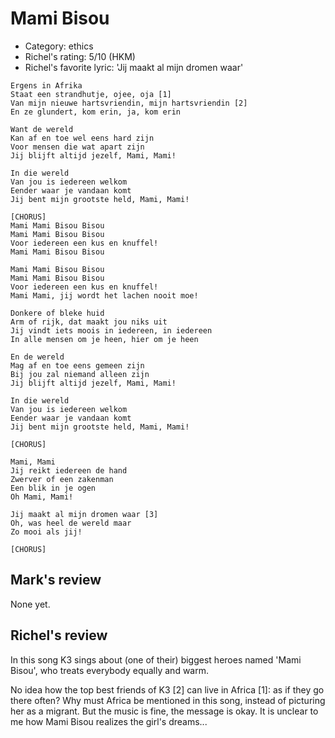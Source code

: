 # Mami Bisou

 * Category: ethics
 * Richel's rating: 5/10 (HKM)
 * Richel's  favorite lyric: 'Jij maakt al mijn dromen waar'

```
Ergens in Afrika
Staat een strandhutje, ojee, oja [1]
Van mijn nieuwe hartsvriendin, mijn hartsvriendin [2]
En ze glundert, kom erin, ja, kom erin

Want de wereld
Kan af en toe wel eens hard zijn
Voor mensen die wat apart zijn
Jij blijft altijd jezelf, Mami, Mami!

In die wereld 
Van jou is iedereen welkom
Eender waar je vandaan komt
Jij bent mijn grootste held, Mami, Mami!

[CHORUS]
Mami Mami Bisou Bisou
Mami Mami Bisou Bisou
Voor iedereen een kus en knuffel!
Mami Mami Bisou Bisou

Mami Mami Bisou Bisou
Mami Mami Bisou Bisou
Voor iedereen een kus en knuffel!
Mami Mami, jij wordt het lachen nooit moe!

Donkere of bleke huid
Arm of rijk, dat maakt jou niks uit
Jij vindt iets moois in iedereen, in iedereen
In alle mensen om je heen, hier om je heen

En de wereld
Mag af en toe eens gemeen zijn
Bij jou zal niemand alleen zijn
Jij blijft altijd jezelf, Mami, Mami!

In die wereld 
Van jou is iedereen welkom
Eender waar je vandaan komt
Jij bent mijn grootste held, Mami, Mami!

[CHORUS]

Mami, Mami
Jij reikt iedereen de hand
Zwerver of een zakenman
Een blik in je ogen
Oh Mami, Mami!

Jij maakt al mijn dromen waar [3]
Oh, was heel de wereld maar
Zo mooi als jij!

[CHORUS]
```

## Mark's review

None yet.

## Richel's review

In this song K3 sings about (one of their) biggest heroes named 'Mami Bisou', who treats everybody equally and warm.

No idea how the top best friends of K3 [2] can live in Africa [1]: as if they go there often? 
Why must Africa be mentioned in this song, instead of picturing her as a migrant. But the
music is fine, the message is okay. It is unclear to me how Mami Bisou realizes the girl's dreams...
